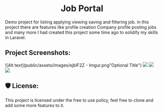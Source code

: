 <h1 align="center" id="title">Job Portal</h1>

<p id="description">Demo project for listing applying viewing saving and filtering job. in this project there are features like profile creation Company profile posting jobs and many more I had created this project some time ago to solidify my skills in Laravel.</p>

<h2>Project Screenshots:</h2>
![Alt text](public/assets/images/ejblF2Z - Imgur.png"Optional Title")
<img src="[pic_trulli.jpg](https://ibb.co/711XgFX)">
<img src="[pic_trulli.jpg](https://ibb.co/D1G358m)">
<img src="[pic_trulli.jpg](https://ibb.co/tH9rmW7)">

<h2>🛡️ License:</h2>

This project is licensed under the free to use policy, feel free to clone and add some more features to it.
